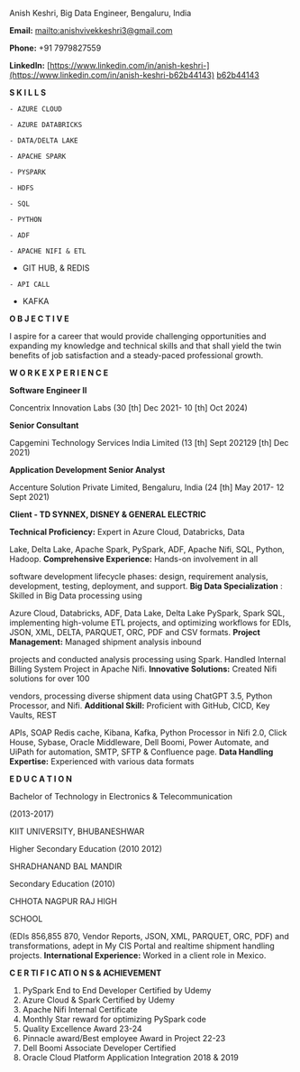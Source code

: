 Anish Keshri, Big Data Engineer,
Bengaluru, India


**Email:**
[mailto:anishvivekkeshri3@gmail.com](mailto:anishvivekkeshri2@gmail.com)


**Phone:** +91 7979827559


**LinkedIn:**
[https://www.linkedin.com/in/anish-keshri-](https://www.linkedin.com/in/anish-keshri-b62b44143)
[b62b44143](https://www.linkedin.com/in/anish-keshri-b62b44143)


**S K I L L S**


    - AZURE CLOUD

    - AZURE DATABRICKS

    - DATA/DELTA LAKE

    - APACHE SPARK

    - PYSPARK

    - HDFS

    - SQL

    - PYTHON

    - ADF

    - APACHE NIFI & ETL

   -  GIT HUB, & REDIS

    - API CALL

   -  KAFKA



**O B J E C T I V E**

I aspire for a career that would provide challenging
opportunities and expanding my knowledge and technical
skills and that shall yield the twin benefits of job
satisfaction and a steady-paced professional growth.


**W O R K  E X P E R I E N C E**


**Software Engineer II**


Concentrix Innovation Labs (30 [th] Dec 2021- 10 [th] Oct 2024)


**Senior Consultant**


Capgemini Technology Services India Limited (13 [th] Sept 202129 [th] Dec 2021)


**Application Development Senior Analyst**


Accenture Solution Private Limited, Bengaluru, India (24 [th] May
2017- 12 Sept 2021)


**Client - TD SYNNEX, DISNEY & GENERAL ELECTRIC**


**Technical Proficiency:** Expert in Azure Cloud, Databricks, Data

Lake, Delta Lake, Apache Spark, PySpark, ADF, Apache Nifi,
SQL, Python, Hadoop.
**Comprehensive Experience:** Hands-on involvement in all

software development lifecycle phases: design, requirement
analysis, development, testing, deployment, and support.
**Big Data Specialization** : Skilled in Big Data processing using

Azure Cloud, Databricks, ADF, Data Lake, Delta Lake PySpark,
Spark SQL, implementing high-volume ETL projects, and
optimizing workflows for EDIs, JSON, XML, DELTA, PARQUET,
ORC, PDF and CSV formats.
**Project Management:** Managed shipment analysis inbound

projects and conducted analysis processing using Spark.
Handled Internal Billing System Project in Apache Nifi.
**Innovative Solutions:** Created Nifi solutions for over 100

vendors, processing diverse shipment data using ChatGPT 3.5,
Python Processor, and Nifi.
**Additional Skill:** Proficient with GitHub, CICD, Key Vaults, REST

APIs, SOAP Redis cache, Kibana, Kafka, Python Processor in
Nifi 2.0, Click House, Sybase, Oracle Middleware, Dell Boomi,
Power Automate, and UiPath for automation, SMTP, SFTP &
Confluence page.
**Data Handling Expertise:** Experienced with various data formats



**E D U C A T I O N**


Bachelor of Technology in
Electronics & Telecommunication


(2013-2017)

KIIT UNIVERSITY,
BHUBANESHWAR

Higher Secondary Education (2010
2012)

SHRADHANAND BAL MANDIR


Secondary Education (2010)

CHHOTA NAGPUR RAJ HIGH


SCHOOL



(EDIs 856,855 870, Vendor Reports, JSON, XML, PARQUET,
ORC, PDF) and transformations, adept in My CIS Portal and realtime shipment handling projects.
**International Experience:** Worked in a client role in Mexico.


**C E R TI F I C ATI O N S & ACHIEVEMENT**


1. PySpark End to End Developer Certified by Udemy
2. Azure Cloud & Spark Certified by Udemy
3. Apache Nifi Internal Certificate
4. Monthly Star reward for optimizing PySpark code
5. Quality Excellence Award 23-24
6. Pinnacle award/Best employee Award in Project 22-23
7. Dell Boomi Associate Developer Certified
8. Oracle Cloud Platform Application Integration 2018 & 2019


